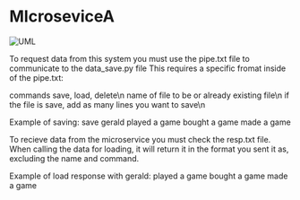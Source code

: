 # MIcroseviceA

![UML](https://github.com/NicholasGraalum/MIcroseviceA/assets/129789294/d71eceef-db43-4cba-ab6e-16a76a676df3)

To request data from this system you must use the pipe.txt file to communicate to the data_save.py file
This requires a specific fromat inside of the pipe.txt:

commands save, load, delete\n
name of file to be or already existing file\n
if the file is save, add as many lines you want to save\n

Example of saving:
save
gerald
played a game 
bought a game
made a game

To recieve data from the microservice you must check the resp.txt file.
When calling the data for loading, it will return it in the format you sent it as, excluding the name and command.

Example of load response with gerald:
played a game 
bought a game
made a game
